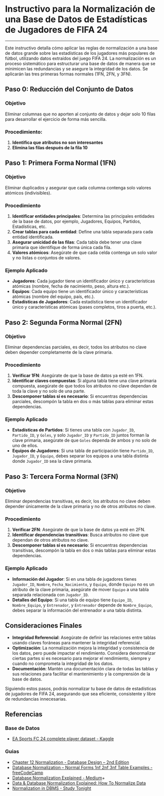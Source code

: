 # Instructivo para la Normalización de una Base de Datos de Estadísticas de Jugadores de FIFA 24
---

Este instructivo detalla cómo aplicar las reglas de normalización a una base de datos grande sobre las estadísticas de los jugadores más populares de fútbol, utilizando datos extraídos del juego FIFA 24. La normalización es un proceso sistemático para estructurar una base de datos de manera que se minimicen las redundancias y se asegure la integridad de los datos. Se aplicarán las tres primeras formas normales (1FN, 2FN, y 3FN).

## Paso 0: Reducción del Conjunto de Datos

### Objetivo

Eliminar columnas que no aporten al conjunto de datos y dejar solo 10 filas para desarrollar el ejercicio de forma más sencilla.

### Procedimiento:

1. **Identifica que atributos no son interesantes**
2. **Elimina las filas después de la fila 10**

## Paso 1: Primera Forma Normal (1FN)

### Objetivo

Eliminar duplicados y asegurar que cada columna contenga solo valores atómicos (indivisibles).

### Procedimiento

1. **Identificar entidades principales**: Determina las principales entidades de la base de datos, por ejemplo, Jugadores, Equipos, Partidos, Estadísticas, etc.
2. **Crear tablas para cada entidad**: Define una tabla separada para cada entidad identificada.
3. **Asegurar unicidad de las filas**: Cada tabla debe tener una clave primaria que identifique de forma única cada fila.
4. **Valores atómicos**: Asegúrate de que cada celda contenga un solo valor y no listas o conjuntos de valores.

### Ejemplo Aplicado

- **Jugadores**: Cada jugador tiene un identificador único y características atómicas (nombre, fecha de nacimiento, peso, altura etc.).
- **Equipos**: Cada equipo tiene un identificador único y características atómicas (nombre del equipo, país, etc.).
- **Estadísticas de Jugadores**: Cada estadística tiene un identificador único y características atómicas (pases completos, tiros a puerta, etc.).

## Paso 2: Segunda Forma Normal (2FN)

### Objetivo

Eliminar dependencias parciales, es decir, todos los atributos no clave deben depender completamente de la clave primaria.

### Procedimiento

1. **Verificar 1FN**: Asegúrate de que la base de datos ya esté en 1FN.
2. **Identificar claves compuestas**: Si alguna tabla tiene una clave primaria compuesta, asegúrate de que todos los atributos no clave dependan de toda la clave y no solo de una parte.
3. **Descomponer tablas si es necesario**: Si encuentras dependencias parciales, descompón la tabla en dos o más tablas para eliminar estas dependencias.

### Ejemplo Aplicado

- **Estadísticas de Partidos**: Si tienes una tabla con `Jugador_ID`, `Partido_ID`, y `Goles`, y solo `Jugador_ID` y `Partido_ID` juntos forman la clave primaria, asegúrate de que `Goles` dependa de ambos y no solo de uno de ellos.
- **Equipos de Jugadores**: Si una tabla de participación tiene `Partido_ID`, `Jugador_ID`, y `Equipo`, debes separar los equipos a una tabla distinta donde `Jugador_ID` sea la clave primaria.

## Paso 3: Tercera Forma Normal (3FN)

### Objetivo

Eliminar dependencias transitivas, es decir, los atributos no clave deben depender únicamente de la clave primaria y no de otros atributos no clave.

### Procedimiento

1. **Verificar 2FN**: Asegúrate de que la base de datos ya esté en 2FN.
2. **Identificar dependencias transitivas**: Busca atributos no clave que dependan de otros atributos no clave.
3. **Descomponer tablas si es necesario**: Si encuentras dependencias transitivas, descompón la tabla en dos o más tablas para eliminar estas dependencias.

### Ejemplo Aplicado

- **Información del Jugador**: Si en una tabla de jugadores tienes `Jugador_ID`, `Nombre`, `Fecha_Nacimiento`, y `Equipo`, donde `Equipo` no es un atributo de la clave primaria, asegúrate de mover `Equipo` a una tabla separada relacionada con `Jugador_ID`.
- **Detalles del Equipo**: Si una tabla de equipo tiene `Equipo_ID`, `Nombre_Equipo`, y `Entrenador`, y `Entrenador` depende de `Nombre_Equipo`, debes separar la información del entrenador a una tabla distinta.

## Consideraciones Finales

- **Integridad Referencial**: Asegúrate de definir las relaciones entre tablas usando claves foráneas para mantener la integridad referencial.
- **Optimización**: La normalización mejora la integridad y consistencia de los datos, pero puede impactar el rendimiento. Considera denormalizar ciertas partes si es necesario para mejorar el rendimiento, siempre y cuando no comprometa la integridad de los datos.
- **Documentación**: Mantén una documentación clara de todas las tablas y sus relaciones para facilitar el mantenimiento y la comprensión de la base de datos.

Siguiendo estos pasos, podrás normalizar tu base de datos de estadísticas de jugadores de FIFA 24, asegurando que sea eficiente, consistente y libre de redundancias innecesarias.

## Referencias

### Base de Datos

- [EA Sports FC 24 complete player dataset - Kaggle](https://www.kaggle.com/datasets/stefanoleone992/ea-sports-fc-24-complete-player-dataset?select=male_players.csv)

### Guias 

-  [Chapter 12 Normalization - Database Design – 2nd Edition](https://opentextbc.ca/dbdesign01/chapter/chapter-12-normalization/)
-  [Database Normalization – Normal Forms 1nf 2nf 3nf Table Examples - freeCodeCamp](https://www.freecodecamp.org/news/database-normalization-1nf-2nf-3nf-table-examples/)
- [Database Normalization Explained - Medium](https://towardsdatascience.com/database-normalization-explained-53e60a494495)+
- [Data & Database Normalization Explained: How To Normalize Data ](https://www.splunk.com/en_us/blog/learn/data-normalization.html)
- [Normalization in DBMS - Study Tonight](https://www.studytonight.com/dbms/database-normalization.php)